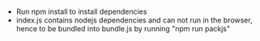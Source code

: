 - Run npm install to install dependencies
- index.js contains nodejs dependencies and can not run in the browser, hence to be bundled into bundle.js by running "npm run packjs"